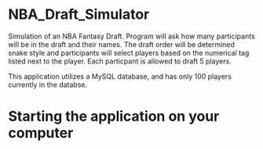 # NBA_Draft_Simulator
Simulation of an NBA Fantasy Draft. Program will ask how many participants will be in the draft and their names. The draft order will be determined snake style and participants will select players based on the numerical tag listed next to the player. Each particpant is allowed to draft 5 players. 

This application utilizes a MySQL database, and has only 100 players currently in the databse.

# Starting the application on your computer
